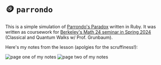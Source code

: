 # 🪙 `parrondo`

This is a simple simulation of [Parrondo's Paradox](https://en.wikipedia.org/wiki/Parrondo%27s_paradox) written in Ruby. 
It was written as coursework for [Berkeley's Math 24 seminar in Spring 2024](https://classes.berkeley.edu/content/2024-spring-math-24-001-sem-001) 
(Classical and Quantum Walks w/ Prof. Grunbaum).

Here's my notes from the lesson (apolgies for the scruffiness!):

![page one of my notes](https://github.com/sampoder/parrondo/assets/39828164/68f6618e-1a33-48c9-a7fe-f777324cbc29)
![page two of my notes](https://github.com/sampoder/parrondo/assets/39828164/080d79cb-75d1-4cdf-9fb3-cb251c25a51d)
